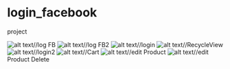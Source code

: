 # login_facebook
project

![alt text](https://user-images.githubusercontent.com/61577226/77157716-7a8ea080-6ad4-11ea-8693-40419bd8fb94.PNG)//log FB
![alt text](https://user-images.githubusercontent.com/61577226/77157957-f7217f00-6ad4-11ea-9dda-b41b1168e798.PNG)//log FB2
![alt text](https://user-images.githubusercontent.com/61577226/77157995-0acce580-6ad5-11ea-8a59-556f0294ff4e.PNG)//login
![alt text](https://user-images.githubusercontent.com/61577226/77158092-3223b280-6ad5-11ea-827b-80f94fd5201a.PNG)//RecycleView
![alt text](https://user-images.githubusercontent.com/61577226/77158529-0fde6480-6ad6-11ea-8343-9f7a872d895b.PNG)//login2
![alt text](https://user-images.githubusercontent.com/61577226/77158167-55e6f880-6ad5-11ea-8509-046fe1098fc7.PNG)//Cart
![alt text](https://user-images.githubusercontent.com/61577226/77158208-68613200-6ad5-11ea-998d-99f2c163eb0e.PNG)//edit Product
![alt text](https://user-images.githubusercontent.com/61577226/77158226-731bc700-6ad5-11ea-96c8-2ff96ac584b0.PNG)//edit Product Delete
